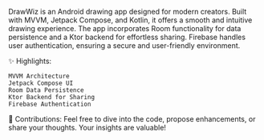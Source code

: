 DrawWiz is an Android drawing app designed for modern creators. Built with MVVM, Jetpack Compose, and Kotlin, it offers a smooth and intuitive drawing experience. The app incorporates Room functionality for data persistence and a Ktor backend for effortless sharing. Firebase handles user authentication, ensuring a secure and user-friendly environment.

✨ Highlights:

    MVVM Architecture
    Jetpack Compose UI
    Room Data Persistence
    Ktor Backend for Sharing
    Firebase Authentication

🔧 Contributions: Feel free to dive into the code, propose enhancements, or share your thoughts. Your insights are valuable!
 
